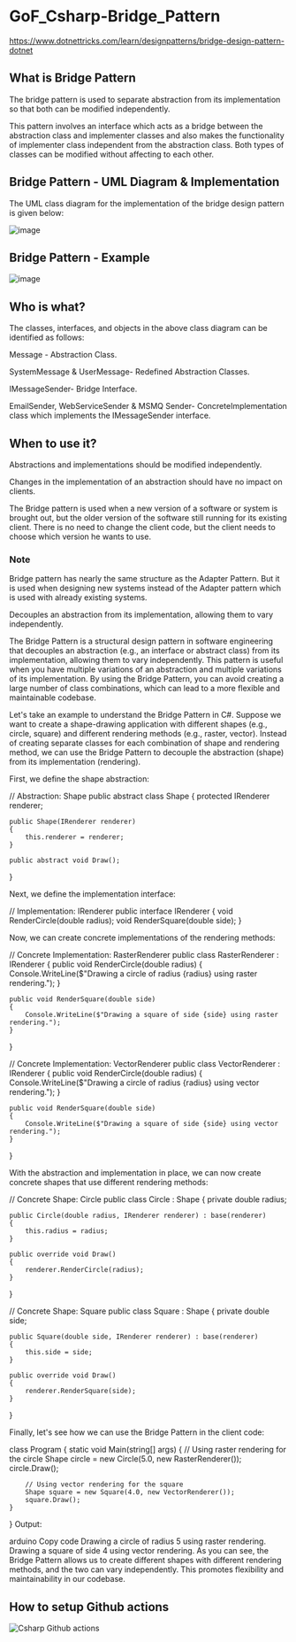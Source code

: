 # GoF_Csharp-Bridge_Pattern

https://www.dotnettricks.com/learn/designpatterns/bridge-design-pattern-dotnet

## What is Bridge Pattern
The bridge pattern is used to separate abstraction from its implementation so that both can be modified independently.

This pattern involves an interface which acts as a bridge between the abstraction class and implementer classes and also makes the functionality of implementer class independent from the abstraction class. Both types of classes can be modified without affecting to each other.

## Bridge Pattern - UML Diagram & Implementation
The UML class diagram for the implementation of the bridge design pattern is given below:

![image](https://github.com/luiscoco/GoF_Csharp-7.Bridge_Pattern/assets/32194879/ff899ca9-96c8-428e-8ea5-56a9a0dc16de)

## Bridge Pattern - Example

![image](https://github.com/luiscoco/GoF_Csharp-7.Bridge_Pattern/assets/32194879/6fea890d-7482-453f-bb6e-864b57c88c0e)

## Who is what?
The classes, interfaces, and objects in the above class diagram can be identified as follows:

Message - Abstraction Class.

SystemMessage & UserMessage- Redefined Abstraction Classes.

IMessageSender- Bridge Interface.

EmailSender, WebServiceSender & MSMQ Sender- ConcreteImplementation class which implements the IMessageSender interface.

## When to use it?
Abstractions and implementations should be modified independently.

Changes in the implementation of an abstraction should have no impact on clients.

The Bridge pattern is used when a new version of a software or system is brought out, but the older version of the software still running for its existing client. There is no need to change the client code, but the client needs to choose which version he wants to use.

### Note
Bridge pattern has nearly the same structure as the Adapter Pattern. But it is used when designing new systems instead of the Adapter pattern which is used with already existing systems.


Decouples an abstraction from its implementation, allowing them to vary independently.

The Bridge Pattern is a structural design pattern in software engineering that decouples an abstraction (e.g., an interface or abstract class) from its implementation, allowing them to vary independently. This pattern is useful when you have multiple variations of an abstraction and multiple variations of its implementation. By using the Bridge Pattern, you can avoid creating a large number of class combinations, which can lead to a more flexible and maintainable codebase.

Let's take an example to understand the Bridge Pattern in C#. Suppose we want to create a shape-drawing application with different shapes (e.g., circle, square) and different rendering methods (e.g., raster, vector). Instead of creating separate classes for each combination of shape and rendering method, we can use the Bridge Pattern to decouple the abstraction (shape) from its implementation (rendering).

First, we define the shape abstraction:

// Abstraction: Shape
public abstract class Shape
{
    protected IRenderer renderer;

    public Shape(IRenderer renderer)
    {
        this.renderer = renderer;
    }

    public abstract void Draw();
}

Next, we define the implementation interface:

// Implementation: IRenderer
public interface IRenderer
{
    void RenderCircle(double radius);
    void RenderSquare(double side);
}

Now, we can create concrete implementations of the rendering methods:

// Concrete Implementation: RasterRenderer
public class RasterRenderer : IRenderer
{
    public void RenderCircle(double radius)
    {
        Console.WriteLine($"Drawing a circle of radius {radius} using raster rendering.");
    }

    public void RenderSquare(double side)
    {
        Console.WriteLine($"Drawing a square of side {side} using raster rendering.");
    }
}

// Concrete Implementation: VectorRenderer
public class VectorRenderer : IRenderer
{
    public void RenderCircle(double radius)
    {
        Console.WriteLine($"Drawing a circle of radius {radius} using vector rendering.");
    }

    public void RenderSquare(double side)
    {
        Console.WriteLine($"Drawing a square of side {side} using vector rendering.");
    }
}

With the abstraction and implementation in place, we can now create concrete shapes that use different rendering methods:

// Concrete Shape: Circle
public class Circle : Shape
{
    private double radius;

    public Circle(double radius, IRenderer renderer) : base(renderer)
    {
        this.radius = radius;
    }

    public override void Draw()
    {
        renderer.RenderCircle(radius);
    }
}

// Concrete Shape: Square
public class Square : Shape
{
    private double side;

    public Square(double side, IRenderer renderer) : base(renderer)
    {
        this.side = side;
    }

    public override void Draw()
    {
        renderer.RenderSquare(side);
    }
}

Finally, let's see how we can use the Bridge Pattern in the client code:

class Program
{
    static void Main(string[] args)
    {
        // Using raster rendering for the circle
        Shape circle = new Circle(5.0, new RasterRenderer());
        circle.Draw();

        // Using vector rendering for the square
        Shape square = new Square(4.0, new VectorRenderer());
        square.Draw();
    }
}
Output:

arduino
Copy code
Drawing a circle of radius 5 using raster rendering.
Drawing a square of side 4 using vector rendering.
As you can see, the Bridge Pattern allows us to create different shapes with different rendering methods, and the two can vary independently. This promotes flexibility and maintainability in our codebase.

## How to setup Github actions

![Csharp Github actions](https://github.com/luiscoco/GoF_Csharp-7.Bridge_Pattern/assets/32194879/9579798e-f7af-4b89-91c9-3cd9b4bc8312)















